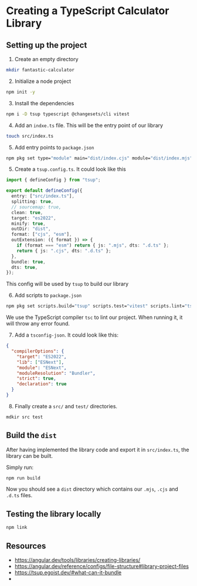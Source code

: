 # Creating a TypeScript Calculator Library

## Setting up the project

1. Create an empty directory

```bash
mkdir fantastic-calculator
```

2. Initialize a node project

```bash
npm init -y
```

3. Install the dependencies

```bash
npm i -D tsup typescript @changesets/cli vitest
```

4. Add an `indxe.ts` file. This will be the entry point of our library

```bash
touch src/index.ts
```

5. Add entry points to `package.json`

```bash
npm pkg set type="module" main="dist/index.cjs" module="dist/index.mjs" types="dist/index.d.ts"
```

5. Create a `tsup.config.ts`. It could look like this

```TypeScript
import { defineConfig } from "tsup";

export default defineConfig({
  entry: ["src/index.ts"],
  splitting: true,
  // sourcemap: true,
  clean: true,
  target: "es2022",
  minify: true,
  outDir: "dist",
  format: ["cjs", "esm"],
  outExtension: ({ format }) => {
    if (format === "esm") return { js: ".mjs", dts: ".d.ts" };
    return { js: ".cjs", dts: ".d.ts" };
  },
  bundle: true,
  dts: true,
});
```

This config will be used by `tsup` to build our library

6. Add scripts to `package.json`

```bash
npm pkg set scripts.build="tsup" scripts.test="vitest" scripts.lint="tsc"
```

We use the TypeScript compiler `tsc` to lint our project. When running it, it will throw any error found.

7. Add a `tsconfig-json`. It could look like this:

```json
{
  "compilerOptions": {
    "target": "ES2022",
    "lib": ["ESNext"],
    "module": "ESNext",
    "moduleResolution": "Bundler",
    "strict": true,
    "declaration": true
  }
}
```

8. Finally create a `src/` and `test/` directories.

```bash
mdkir src test
```

## Build the `dist`

After having implemented the library code and export it in `src/index.ts`, the library can be built.

Simply run:

```bash
npm run build
```

Now you should see a `dist` directory which contains our `.mjs`, `.cjs` and `.d.ts` files.

## Testing the library locally

```bash
npm link
```

## Resources

- https://angular.dev/tools/libraries/creating-libraries/
- https://angular.dev/reference/configs/file-structure#library-project-files
- https://tsup.egoist.dev/#what-can-it-bundle
-
